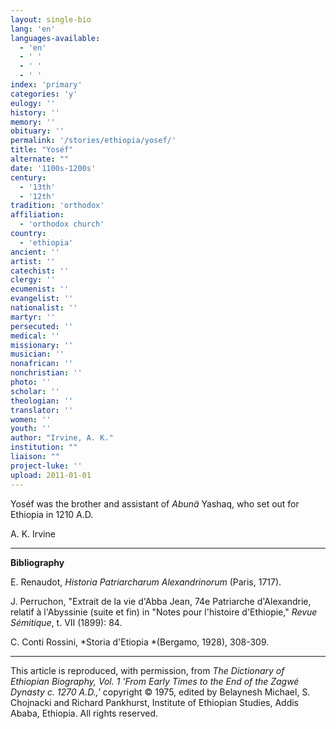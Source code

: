 ```yaml
---
layout: single-bio
lang: 'en'
languages-available:
  - 'en'
  - ' '
  - ' '
  - ' '
index: 'primary'
categories: 'y'
eulogy: ''
history: ''
memory: ''
obituary: ''
permalink: '/stories/ethiopia/yosef/'
title: "Yoséf"
alternate: ""
date: '1100s-1200s'
century:
  - '13th'
  - '12th'
tradition: 'orthodox'
affiliation:
  - 'orthodox church'
country:
  - 'ethiopia'
ancient: ''
artist: ''
catechist: ''
clergy: ''
ecumenist: ''
evangelist: ''
nationalist: ''
martyr: ''
persecuted: ''
medical: ''
missionary: ''
musician: ''
nonafrican: ''
nonchristian: ''
photo: ''
scholar: ''
theologian: ''
translator: ''
women: ''
youth: ''
author: "Irvine, A. K."
institution: ""
liaison: ""
project-luke: ''
upload: 2011-01-01
---
```




Yos&eacute;f was the brother and assistant of *Abunä* Yashaq, who set out for Ethiopia in 1210 A.D.

A. K. Irvine

---

**Bibliography**

E. Renaudot, *Historia Patriarcharum Alexandrinorum* (Paris, 1717).

J. Perruchon, "Extrait de la vie d'Abba Jean, 74e Patriarche d'Alexandrie, relatif à l'Abyssinie (suite et fin) in "Notes pour l'histoire d'Ethiopie," *Revue S&eacute;mitique*, t. VII (1899): 84.

C. Conti Rossini, *Storia d'Etiopia *(Bergamo, 1928), 308-309.

---

This article is reproduced, with permission, from *The Dictionary of Ethiopian Biography, Vol. 1 'From Early Times to the End of the Zagwé Dynasty c. 1270 A.D.,'* copyright &copy; 1975, edited by Belaynesh Michael, S. Chojnacki and Richard Pankhurst, Institute of Ethiopian Studies, Addis Ababa, Ethiopia.  All rights reserved.